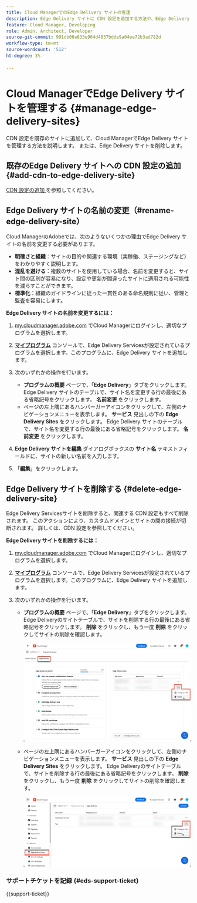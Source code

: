 ```yaml
---
title: Cloud ManagerでのEdge Delivery サイトの管理
description: Edge Delivery サイトに CDN 設定を追加する方法や、Edge Delivery サイトを削除する方法を説明します。
feature: Cloud Manager, Developing
role: Admin, Architect, Developer
source-git-commit: 991db00a833e964d4837bdde9a04ee72b3ad782d
workflow-type: tm+mt
source-wordcount: '512'
ht-degree: 3%

---
```


# Cloud ManagerでEdge Delivery サイトを管理する {#manage-edge-delivery-sites}

CDN 設定を既存のサイトに追加して、Cloud ManagerでEdge Delivery サイトを管理する方法を説明します。 または、Edge Delivery サイトを削除します。

## 既存のEdge Delivery サイトへの CDN 設定の追加 {#add-cdn-to-edge-delivery-site}

[CDN 設定の追加 ](/help/implementing/cloud-manager/cdn-configurations/add-cdn-config.md) を参照してください。

## Edge Delivery サイトの名前の変更（#rename-edge-delivery-site）

Cloud ManagerのAdobeでは、次のようないくつかの理由でEdge Delivery サイトの名前を変更する必要があります。

* **明確さと組織**：サイトの目的や関連する環境（実稼働、ステージングなど）をわかりやすく説明します。
* **混乱を避ける**：複数のサイトを使用している場合、名前を変更すると、サイト間の区別が容易になり、設定や更新が間違ったサイトに適用される可能性を減らすことができます。
* **標準化**：組織のガイドラインに従った一貫性のある命名規則に従い、管理と監査を容易にします。

**Edge Delivery サイトの名前を変更するには：**

1. [my.cloudmanager.adobe.com](https://my.cloudmanager.adobe.com/) でCloud Managerにログインし、適切なプログラムを選択します。
1. **[マイプログラム](/help/implementing/cloud-manager/navigation.md#my-programs)** コンソールで、Edge Delivery Servicesが設定されているプログラムを選択します。このプログラムに、Edge Delivery サイトを追加します。
1. 次のいずれかの操作を行います。

   * **プログラムの概要** ページで、「**Edge Delivery**」タブをクリックします。 Edge Delivery サイトのテーブルで、サイト名を変更する行の最後にある省略記号をクリックします。
**名前変更** をクリックします。
   * ページの左上隅にあるハンバーガーアイコンをクリックして、左側のナビゲーションメニューを表示します。 **サービス** 見出しの下の **Edge Delivery Sites** をクリックします。
Edge Delivery サイトのテーブルで、サイト名を変更する行の最後にある省略記号をクリックします。 **名前変更** をクリックします。

1. **Edge Delivery サイトを編集** ダイアログボックスの **サイト名** テキストフィールドに、サイトの新しい名前を入力します。

1. 「**編集**」をクリックします。

## Edge Delivery サイトを削除する {#delete-edge-delivery-site}

Edge Delivery Servicesサイトを削除すると、関連する CDN 設定もすべて削除されます。 このアクションにより、カスタムドメインとサイトの間の接続が切断されます。 詳しくは、CDN 設定を参照してください。<!-- https://wiki.corp.adobe.com/display/DMSArchitecture/%5BKT%5D+Cloud+Manager+2024.9.0+Release -->

**Edge Delivery サイトを削除するには：**

1. [my.cloudmanager.adobe.com](https://my.cloudmanager.adobe.com/) でCloud Managerにログインし、適切なプログラムを選択します。
1. **[マイプログラム](/help/implementing/cloud-manager/navigation.md#my-programs)** コンソールで、Edge Delivery Servicesが設定されているプログラムを選択します。このプログラムに、Edge Delivery サイトを追加します。
1. 次のいずれかの操作を行います。

   * **プログラムの概要** ページで、「**Edge Delivery**」タブをクリックします。 Edge Deliveryのサイトテーブルで、サイトを削除する行の最後にある省略記号をクリックします。
**削除** をクリックし、もう一度 **削除** をクリックしてサイトの削除を確認します。

     ![ 「Edge Delivery」タブからEdge Delivery サイトを追加する ](/help/implementing/cloud-manager/assets/cm-eds-delete1.png)

   * ページの左上隅にあるハンバーガーアイコンをクリックして、左側のナビゲーションメニューを表示します。 **サービス** 見出しの下の **Edge Delivery Sites** をクリックします。
Edge Deliveryのサイトテーブルで、サイトを削除する行の最後にある省略記号をクリックします。 **削除** をクリックし、もう一度 **削除** をクリックしてサイトの削除を確認します。


     ![ 「Edge Delivery サイト」ボタンから「Edge Delivery サイトを追加」 ](/help/implementing/cloud-manager/assets/cm-eds-delete2.png)

### サポートチケットを記録 {#eds-support-ticket}

{{support-ticket}}
